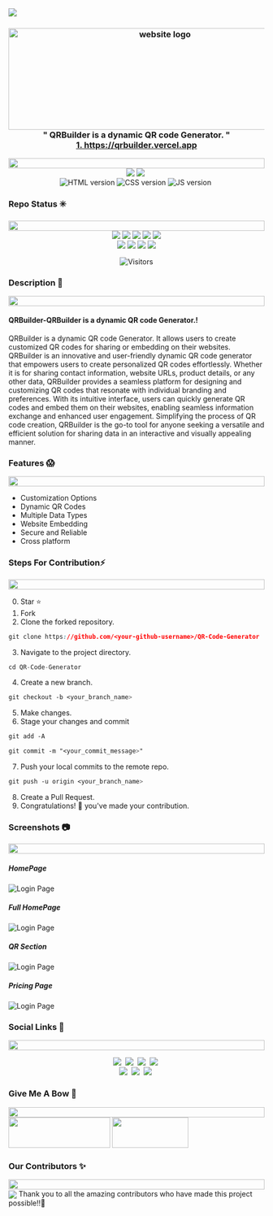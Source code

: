 <img src="https://camo.githubusercontent.com/dd5e3080a7adc2ead8f86cbbd6577cee0a38439c0ebf195021ce41587b0a405f/68747470733a2f2f6d69726f2e6d656469756d2e636f6d2f6d61782f313430302f312a633459675258595161794f5657785633376f757272772e706e67">


<h3 align="center">
  <img alt="website logo" src="public/logos/bigLogo - Crop.png" width="600px" height="200px"/><br/>
  " QRBuilder is a dynamic QR code Generator. "<br/>
  <a href="https://qrbuilder.vercel.app" target=""_blank> 1. https://qrbuilder.vercel.app</a><br />
</h3>
<img src="https://i.imgur.com/dBaSKWF.gif" height="20" width="100%">

<div align="center">

</div>

<div align="center">
<img src="https://img.shields.io/badge/React-18.2.0-red?style=for-the-badge&logo=react" />&nbsp;<img src="https://img.shields.io/badge/vite-4.4.3-darkgreen?style=for-the-badge&logo=vite"  />&nbsp;<br><img src="https://img.shields.io/badge/HTML-ornage?style=for-the-badge&logo=html" alt="HTML version" />&nbsp;<img src="https://img.shields.io/badge/CSS-blue?style=for-the-badge&logo=css" alt="CSS version" />&nbsp;<img src="https://img.shields.io/badge/JavaScript-green?style=for-the-badge&logo=javasscript" alt="JS version" />&nbsp;</p>
</div>

### Repo Status ✳️

<img src="https://i.imgur.com/dBaSKWF.gif" height="20" width="100%">

<div align="center">
 <img src="https://img.shields.io/github/repo-size/bishalde/QR-Code-Generator?style=for-the-badge" />
	<img src="https://img.shields.io/github/stars/bishalde/QR-Code-Generator?style=for-the-badge&color=FBCB0A" />
	<img src="https://img.shields.io/github/forks/bishalde/QR-Code-Generator?style=for-the-badge&color=00C4FF" />
	<img src="https://img.shields.io/github/contributors/bishalde/QR-Code-Generator?style=for-the-badge&color=FF5DA2" />
 	<img src="https://img.shields.io/github/last-commit/bishalde/QR-Code-Generator?style=for-the-badge&color=54B435" /> 
<br>
	<img src="https://img.shields.io/github/issues/bishalde/QR-Code-Generator?style=for-the-badge&color=green" />
	<img src="https://img.shields.io/github/issues-closed/bishalde/QR-Code-Generator?style=for-the-badge&color=FF5403" />
	<img src="https://img.shields.io/github/issues-pr/bishalde/QR-Code-Generator.svg?style=for-the-badge&color=green" />
	<img src="https://img.shields.io/github/issues-pr-closed/bishalde/QR-Code-Generator?style=for-the-badge&color=FF5403" />
</div>
<div align="center">
 <p> 

![Visitors](https://api.visitorbadge.io/api/visitors?path=bishalde/QR-Code-Generator%20&countColor=%2523263759&style=for-the-badge)

 </p>
 </div>

### Description 🌵

<img src="https://i.imgur.com/dBaSKWF.gif" height="20" width="100%">

#### QRBuilder-QRBuilder is a dynamic QR code Generator.!

QRBuilder is a dynamic QR code Generator. It allows users to create customized QR codes for sharing or embedding on their websites.
QRBuilder is an innovative and user-friendly dynamic QR code generator that empowers users to create personalized QR codes effortlessly. Whether it is for sharing contact information, website URLs, product details, or any other data, QRBuilder provides a seamless platform for designing and customizing QR codes that resonate with individual branding and preferences. With its intuitive interface, users can quickly generate QR codes and embed them on their websites, enabling seamless information exchange and enhanced user engagement. Simplifying the process of QR code creation, QRBuilder is the go-to tool for anyone seeking a versatile and efficient solution for sharing data in an interactive and visually appealing manner.

### Features 😱

<img src="https://i.imgur.com/dBaSKWF.gif" height="20" width="100%">

- Customization Options
- Dynamic QR Codes
- Multiple Data Types
- Website Embedding
- Secure and Reliable
- Cross platform

### Steps For Contribution⚡

<img src="https://i.imgur.com/dBaSKWF.gif" height="20" width="100%">

0. Star ⭐
1. Fork
2. Clone the forked repository.

```css
git clone https://github.com/<your-github-username>/QR-Code-Generator

```

3. Navigate to the project directory.

```py
cd QR-Code-Generator

```

4. Create a new branch.

```css
git checkout -b <your_branch_name>

```

5. Make changes.
6. Stage your changes and commit

```css
git add -A

git commit -m "<your_commit_message>"

```

7. Push your local commits to the remote repo.

```css
git push -u origin <your_branch_name>

```

8. Create a Pull Request.
9. Congratulations! 🎉 you've made your contribution.

### Screenshots 📷

<img src="https://i.imgur.com/dBaSKWF.gif" height="20" width="100%">

##### HomePage

![Login Page](SCREENSHOTS/QR-Builder.png)

##### Full HomePage

![Login Page](SCREENSHOTS/QR-Builder-Full.png)

##### QR Section

![Login Page](SCREENSHOTS/QR-Builder-qr.png)

##### Pricing Page

![Login Page](SCREENSHOTS/QR-Builder-price.png)

### Social Links 🔗

<img src="https://i.imgur.com/dBaSKWF.gif" height="20" width="100%">

<p align="center"><a href="https://www.instagram.com/bishal_de/" target='_blank'><img src="https://img.shields.io/badge/Instagram-pink?style=for-the-badge&logo=instagram" /></a>&nbsp;
<a href="https://www.linkedin.com/in/bishalde/" target='_blank'><img src="https://img.shields.io/badge/LinkedIn-blue?style=for-the-badge&logo=linkedin" /></a>&nbsp;
<a href="https://github.com/bishalde/" target='_blank'><img src="https://img.shields.io/badge/GitHub-black?style=for-the-badge&logo=github"/></a>&nbsp;
<a href="@itsbishalde" target='_blank'><img src="https://img.shields.io/badge/Snapchat-FFFC00?style=for-the-badge&logo=snapchat&logoColor=white"/></a>&nbsp;<br/>
<a href="https://wa.me/+918299260163?text=Hello!" target='_blank'><img src="https://img.shields.io/badge/whatsapp-darkgreen?style=for-the-badge&logo=whatsapp&logoColor=white"/></a>&nbsp;
<a href="https://www.hackerrank.com/bishalde" target='_blank'><img src="https://img.shields.io/badge/Hackerrank-green?style=for-the-badge&logo=hackerrank"/></a>&nbsp;
<a href="https://www.codechef.com/users/bishalde" target='_blank'><img src="https://img.shields.io/badge/Codechef-%23B92B27?style=for-the-badge&logo=Codechef&logoColor=white"/></a>&nbsp;</p>

### Give Me A Bow 🏹

<img src="https://i.imgur.com/dBaSKWF.gif" height="20" width="100%">
<a href="https://www.buymeacoffee.com/bishalde" target='_blank'><img height="60px" width="200px" src="https://img.shields.io/badge/buymeacoffee-yellow?style=for-the-badge&logo=buymeacoffee&logocolor=white" /></a>&nbsp;<a href="https://ko-fi.com/bishalde" target='_blank'><img height="60px" width="150px" src="https://img.shields.io/badge/kofi-red?style=for-the-badge&logo=kofi"/></a>

### Our Contributors ✨

<img src="https://i.imgur.com/dBaSKWF.gif" height="20" width="100%">
<img align="center" src="https://contrib.rocks/image?max=100&repo=bishalde/TaskMate" />
Thank you to all the amazing contributors who have made this project possible!!💝
